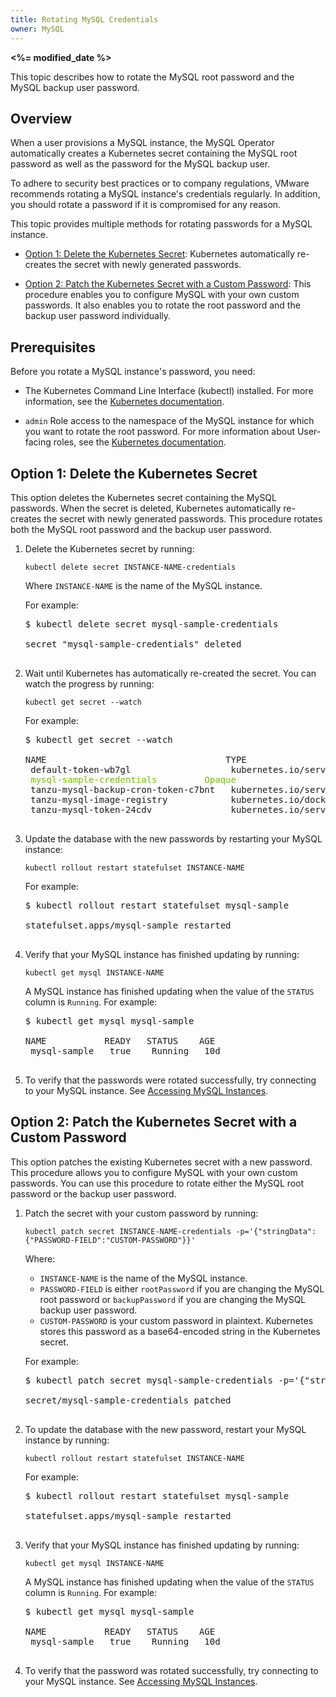 ```yaml
---
title: Rotating MySQL Credentials
owner: MySQL
---
```


<strong><%= modified_date %></strong>

This topic describes how to rotate the MySQL root password and the MySQL backup user password.

## <a id='overview'></a>Overview

When a user provisions a MySQL instance, the MySQL
Operator automatically creates a Kubernetes secret containing the MySQL root password
as well as the password for the MySQL backup user.

To adhere to security best practices or to company regulations, VMware
recommends rotating a MySQL instance's credentials regularly.
In addition, you should rotate a password if it is compromised for any reason.

This topic provides multiple methods for rotating passwords for a
MySQL instance.

* [Option 1: Delete the Kubernetes Secret](#delete-secret):
Kubernetes automatically re-creates the secret with newly generated passwords.

* [Option 2: Patch the Kubernetes Secret with a Custom Password](#patch-secret):
This procedure enables you to configure MySQL with your own custom passwords.
It also enables you to rotate the root password and the backup user password individually.

## <a id='prereq'></a>Prerequisites

Before you rotate a MySQL instance's password, you need:

* The Kubernetes Command Line Interface (kubectl) installed.
For more information, see the
[Kubernetes documentation](https://kubernetes.io/docs/tasks/tools/install-kubectl/).

* `admin` Role access to the namespace of the MySQL instance for which you want to
   rotate the root password. For more information about User-facing roles, see the
   [Kubernetes documentation](https://kubernetes.io/docs/reference/access-authn-authz/rbac/#user-facing-roles).

## <a id='delete-secret'></a>Option 1: Delete the Kubernetes Secret

This option deletes the Kubernetes secret containing the MySQL passwords.
When the secret is deleted, Kubernetes automatically re-creates the secret
with newly generated passwords.
This procedure rotates both the MySQL root password and the backup user password.

1. Delete the Kubernetes secret by running:

    ```
    kubectl delete secret INSTANCE-NAME-credentials
    ```
    Where `INSTANCE-NAME` is the name of the MySQL instance.

    For example:

    <pre class="terminal">$ kubectl delete secret mysql-sample-credentials
    <br>secret "mysql-sample-credentials" deleted
    </pre>

1. Wait until Kubernetes has automatically re-created the secret.
   You can watch the progress by running:

    ```
    kubectl get secret --watch
    ```
    For example:

    <pre class="terminal">$ kubectl get secret --watch
    <br>NAME                                  TYPE                                  DATA   AGE
    default-token-wb7gl                   kubernetes.io/service-account-token   3      10d
    <span style="color: #77bf00;">mysql-sample-credentials         Opaque                                4      48s</span>
    tanzu-mysql-backup-cron-token-c7bnt   kubernetes.io/service-account-token   3      10d
    tanzu-mysql-image-registry            kubernetes.io/dockerconfigjson        1      2m3s
    tanzu-mysql-token-24cdv               kubernetes.io/service-account-token   3      10d
    </pre>

1. Update the database with the new passwords by restarting your MySQL instance:

    ```
    kubectl rollout restart statefulset INSTANCE-NAME
    ```

    For example:

    <pre class="terminal">$ kubectl rollout restart statefulset mysql-sample
    <br>statefulset.apps/mysql-sample restarted
    </pre>

1. Verify that your MySQL instance has finished updating by running:

    ```
    kubectl get mysql INSTANCE-NAME
    ```
    A MySQL instance has finished updating when the value of the `STATUS`
    column is `Running`.
    For example:

    <pre class="terminal">$ kubectl get mysql mysql-sample
    <br>NAME           READY   STATUS    AGE
    mysql-sample   true    Running   10d
    </pre>

1. To verify that the passwords were rotated successfully, try connecting to your
   MySQL instance.
   See [Accessing MySQL Instances](accessing.html).

## <a id='patch-secret'></a>Option 2: Patch the Kubernetes Secret with a Custom Password

This option patches the existing Kubernetes secret with a new password.
This procedure allows you to configure MySQL with your own custom passwords.
You can use this procedure to rotate either the MySQL root password or the backup
user password.

1. Patch the secret with your custom password by running:

    ```
    kubectl patch secret INSTANCE-NAME-credentials -p='{"stringData":{"PASSWORD-FIELD":"CUSTOM-PASSWORD"}}'
    ```
    Where:
    * `INSTANCE-NAME` is the name of the MySQL instance.
    * `PASSWORD-FIELD` is either `rootPassword` if you are changing the MySQL root password or
      `backupPassword` if you are changing the MySQL backup user password.
    * `CUSTOM-PASSWORD` is your custom password in plaintext. Kubernetes stores this password
      as a base64-encoded string in the Kubernetes secret.

    For example:

    <pre class="terminal">$ kubectl patch secret mysql-sample-credentials -p='{"stringData":{"rootPassword":"examplepassword"}}'
    <br>secret/mysql-sample-credentials patched
    </pre>

1. To update the database with the new password, restart your MySQL instance
   by running:

    ```
    kubectl rollout restart statefulset INSTANCE-NAME
    ```
    For example:

    <pre class="terminal">$ kubectl rollout restart statefulset mysql-sample
    <br>statefulset.apps/mysql-sample restarted
    </pre>

1. Verify that your MySQL instance has finished updating by running:

    ```
    kubectl get mysql INSTANCE-NAME
    ```
    A MySQL instance has finished updating when the value of the `STATUS`
    column is `Running`.
    For example:

    <pre class="terminal">$ kubectl get mysql mysql-sample
    <br>NAME           READY   STATUS    AGE
    mysql-sample   true    Running   10d
    </pre>

1. To verify that the password was rotated successfully, try connecting to your
   MySQL instance.
   See [Accessing MySQL Instances](accessing.html).